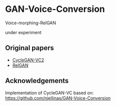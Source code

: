 # GAN-Voice-Conversion
Voice-morphing-RelGAN

under experiment

## Original papers
- [CycleGAN-VC2](http://www.kecl.ntt.co.jp/people/kaneko.takuhiro/projects/cyclegan-vc2/index.html)
- [RelGAN](https://arxiv.org/abs/1908.07269)

## Acknowledgements
Implementation of CycleGAN-VC based on: https://github.com/njellinas/GAN-Voice-Conversion

